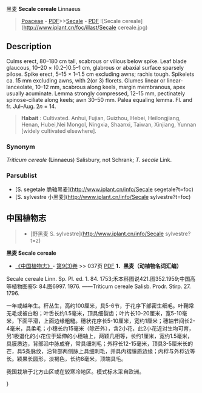 黑麦 **Secale cereale** Linnaeus

> [Poaceae](http://www.iplant.cn/info/Poaceae?t=foc) - [PDF](http://www.iplant.cn/foc/pdf/Poaceae.pdf)>>[Secale](http://www.iplant.cn/info/Secale?t=foc) - [PDF](http://www.iplant.cn/foc/pdf/Secale.pdf)
![Secale cereale](http://www.iplant.cn/foc/illast/Secale cereale.jpg)

## Description

Culms erect, 80–180 cm tall, scabrous or villous below spike. Leaf blade glaucous, 10–20 × (0.2–)0.5–1 cm, glabrous or abaxial surface sparsely pilose. Spike erect, 5–15 × 1–1.5 cm excluding awns; rachis tough. Spikelets ca. 15 mm excluding awns, with 2(or 3) florets. Glumes linear or linear-lanceolate, 10–12 mm, scabrous along keels, margin membranous, apex usually acuminate. Lemma strongly compressed, 12–15 mm, pectinately spinose-ciliate along keels; awn 30–50 mm. Palea equaling lemma. Fl. and fr. Jul–Aug. 2*n* = 14.


> **Habait** : 
> Cultivated. Anhui, Fujian, Guizhou, Hebei, Heilongjiang, Henan, Hubei,Nei Mongol, Ningxia, Shaanxi, Taiwan, Xinjiang, Yunnan [widely cultivated elsewhere].

### Synonym
*Triticum cereale* (Linnaeus) Salisbury, not Schrank; *T. secale* Link.



### Parsublist

* [S.  segetale  脆轴黑麦](http://www.iplant.cn/info/Secale segetale?t=foc)
* [S.  sylvestre  小黑麦](http://www.iplant.cn/info/Secale sylvestre?t=foc)

## 中国植物志

> * [野黑麦  S.  sylvestre](http://www.iplant.cn/info/Secale sylvestre?t=z)


**黑麦 Secale cereale**

* [《中国植物志》](http://www.iplant.cn/frps)- [第9(3)卷](http://www.iplant.cn/frps/vol/9(3)) >> 037页 [PDF](http://www.iplant.cn/frps/pdf/9(3)/037.pdf)
**1．黑麦（动植物名词汇编）**

Secale cereale Linn. Sp. Pl. ed. 1. 84. 1753;禾本科图说421.图352.1959;中国高等植物图鉴5: 84.图6997. 1976. ——Triticum cereale Salisb. Prodr. Stirp. 27. 1796.

一年或越年生。秆丛生，高约100厘米，具5-6节，于花序下部密生细毛。叶鞘常无毛或被白粉；叶舌长约1.5毫米，顶具细裂齿；叶片长10-20厘米，宽5-10毫米，下面平滑，上面边缘粗糙。穗状花序长5-10厘米，宽约1厘米；穗轴节间长2-4毫米，具柔毛；小穗长约15毫米（除芒外），含2小花，此2小花近对生均可育，另1极退化的小花位于延伸的小穗轴上，两颖几相等，长约1厘米，宽约1.5毫米，具膜质边，背部沿中脉成脊，常具细刺毛；外稃长12-15毫米，顶具3-5厘米长的芒，具5条脉纹，沿背部两侧脉上具细刺毛，并具内褶膜质边缘；内稃与外稃近等长。颖果长圆形，淡褐色，长约8毫米，顶端具毛。

我国栽培于北方山区或在较寒冷地区。模式标木采自欧洲。



}